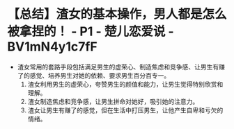 # 【总结】渣女的基本操作，男人都是怎么被拿捏的！ - P1 - 楚儿恋爱说 - BV1mN4y1c7fF

-   渣女常用的套路手段包括满足男生的虚荣心、制造焦虑和竞争感、让男生有赚了的感觉、培养男生对她的依赖、要求男生百分百专一。
    1.  渣女利用男生的虚荣心，夸赞男生的颜值和能力，让男生觉得特别欣赏和理解。
    2.  渣女制造焦虑和竞争感，让男生拼命对她好，吸引她的注意力。
    3.  渣女让男生有赚了的感觉，但在生活中打压男生，让他产生自卑和亏欠的情绪。